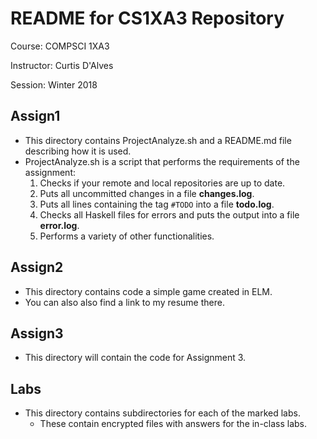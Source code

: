# README for CS1XA3 Repository
Course: COMPSCI 1XA3

Instructor: Curtis D'Alves

Session: Winter 2018

## Assign1
 - This directory contains ProjectAnalyze.sh and a README.md file describing how it is used.
 - ProjectAnalyze.sh is a script that performs the requirements of the assignment:
    1. Checks if your remote and local repositories are up to date.
    2. Puts all uncommitted changes in a file **changes.log**.
    3. Puts all lines containing the tag `#TODO` into a file **todo.log**.
    4. Checks all Haskell files for errors and puts the output into a file **error.log**.
    5. Performs a variety of other functionalities.

## Assign2
  - This directory contains code a simple game created in ELM.
  - You can also also find a link to my resume there.

## Assign3
  - This directory will contain the code for Assignment 3.

## Labs
  - This directory contains subdirectories for each of the marked labs.
     - These contain encrypted files with answers for the in-class labs.
